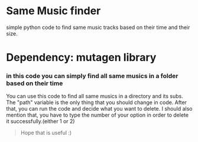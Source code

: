 # Same Music finder
simple python code to find same music tracks based on their time and their size.
# Dependency: mutagen library
### in this code you can simply find all same musics in a folder based on their time
  You can use this code to find all same musics in a directory and its subs.
  The "path" variable is the only thing that you should change in code.
  After that, you can run the code and decide what you want to delete.
  I should also mention that, you have to type the number of your option in order to delete it successfully.(either 1 or 2)
  
> Hope that is useful :)
